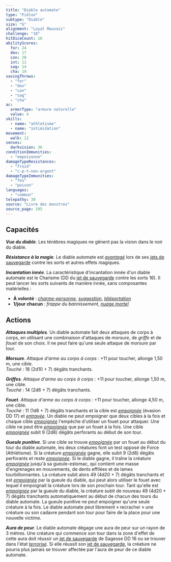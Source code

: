 ```yaml
---
title: "Diable automate"
type: "Fiélon"
subtype: "Diable"
size: "G"
alignment: "Loyal Mauvais"
challenge: "10"
hitDiceCount: 16
abilityScores:
  for: 24
  dex: 17
  con: 20
  int: 11
  sag: 14
  cha: 19
savingThrows:
  - "for"
  - "dex"
  - "con"
  - "sag"
  - "cha"
ac:
  armorType: "armure naturelle"
  value: 4
skills:
  - name: "athletisme"
  - name: "intimidation"
movement:
  walk: 12
senses:
  darkvision: 36
conditionImmunities:
  - "empoisonne"
damageTypeResistances:
  - "froid"
  - "c-p-t-non-argent"
damageTypeImmunities:
  - "feu"
  - "poison"
languages:
  - "commun"
telepathy: 30
source: "Livre des monstres"
source_page: 105
---
```

## Capacités
_**Vue du diable**_. Les ténèbres magiques ne gênent pas la vision dans le noir du diable.

_**Résistance à la magie**_. Le diable automate est [_avantagé_](/utiliser-les-caracteristiques/#avantage-et-desavantage) lors de ses [jets de sauvegarde](/utiliser-les-caracteristiques/#jets-de-sauvegarde) contre les sorts et autres effets magiques.

_**Incantation innée**_. La caractéristique d'incantation innée d'un diable automate est le Charisme (DD du [jet de sauvegarde](/utiliser-les-caracteristiques/#jets-de-sauvegarde) contre les sorts 16). Il peut lancer les sorts suivants de manière innée, sans composantes matérielles :
* **À volonté** : [_charme-personne_](/grimoire/charme-personne/), [_suggestion_](/grimoire/suggestion/), [_téléportation_](/grimoire/teleportation/)
* **1/jour chacun** : _frappe du bannissement_, [_nuage mortel_](/grimoire/nuage-mortel/)

## Actions
_**Attaques multiples**_. Un diable automate fait deux attaques de corps à corps, en utilisant une combinaison d'attaques de _morsure_, de _griffe_ et de _fouet_ de son choix. Il ne peut faire qu'une seule attaque de _morsure_ par tour.

_**Morsure**_. _Attaque d'arme au corps à corps_ : +11 pour toucher, allonge 1,50 m, une cible.  
_Touché_ : 18 (2d10 + 7) dégâts tranchants.

_**Griffes**_. _Attaque d'arme au corps à corps_ : +11 pour toucher, allonge 1,50 m, une cible.  
_Touché_ : 14 (2d6 + 7) dégâts tranchants.

_**Fouet**_. _Attaque d'arme au corps à corps_ : +11 pour toucher, allonge 4,50 m, une cible.  
_Touché_ : 11 (1d8 + 7) dégâts tranchants et la cible est [_empoignée_](/gerer-la-sante-du-personnage/#empoigne) (évasion DD 17) et [_entravée_](/gerer-la-sante-du-personnage/#entrave). Un diable ne peut empoigner que deux cibles à la fois et chaque cible [_empoignée_](/gerer-la-sante-du-personnage/#empoigne) l'empêche d'utiliser un fouet pour attaquer. Une cible ne peut être [_empoignée_](/gerer-la-sante-du-personnage/#empoigne) que par un fouet à la fois. Une cible [_empoignée_](/gerer-la-sante-du-personnage/#empoigne) subit 9 (2d8) dégâts perforants au début de son tour.

_**Gueule punitive**_. Si une cible se trouve [_empoignée_](/gerer-la-sante-du-personnage/#empoigne) par un fouet au début du tour du diable automate, les deux créatures font un test opposé de Force (Athlétisme). Si la créature [_empoignée_](/gerer-la-sante-du-personnage/#empoigne) gagne, elle subit 9 (2d8) dégâts perforants et reste [_empoignée_](/gerer-la-sante-du-personnage/#empoigne). Si le diable gagne, il traîne la créature [_empoignée_](/gerer-la-sante-du-personnage/#empoigne) jusqu'à sa gueule-estomac, qui contient une masse d'engrenages en mouvements, de dents effilées et de lames tourbillonnantes. La créature subit alors 49 (4d20 + 7) dégâts tranchants et est [_empoignée_](/gerer-la-sante-du-personnage/#empoigne) par la gueule du diable, qui peut alors utiliser le fouet avec lequel il empoignait la créature lors de son prochain tour. Tant qu'elle est [_empoignée_](/gerer-la-sante-du-personnage/#empoigne) par la gueule du diable, la créature subit de nouveau 49 (4d20 + 7) dégâts tranchants automatiquement au début de chacun des tours du diable automate. La gueule punitive ne peut empoigner qu'une seule créature à la fois. Le diable automate peut librement « recracher » une créature ou son cadavre pendant son tour pour faire de la place pour une nouvelle victime.

_**Aura de peur**_. Le diable automate dégage une aura de peur sur un rayon de 3 mètres. Une créature qui commence son tour dans la zone d'effet de cette aura doit réussir un [jet de sauvegarde](/utiliser-les-caracteristiques/#jets-de-sauvegarde) de Sagesse DD 16 ou se trouver dans l'état [_terrorisé_](/gerer-la-sante-du-personnage/#terrorise). Si elle réussit son [jet de sauvegarde](/utiliser-les-caracteristiques/#jets-de-sauvegarde), la créature ne pourra plus jamais se trouver affectée par l'aura de peur de ce diable automate.
